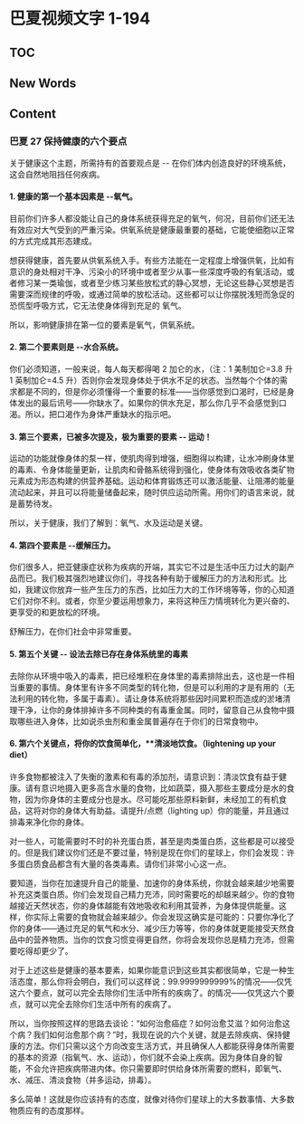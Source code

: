 # 巴夏视频文字 1-194




## TOC





## New Words





## Content


### 巴夏 27 保持健康的六个要点
关于健康这个主题，所需持有的首要观点是 -- 在你们体内创造良好的环境系统，这会自然地阻挡任何疾病。

#### 1. 健康的第一个基本因素是 --氧气。
目前你们许多人都没能让自己的身体系统获得充足的氧气，何况，目前你们还无法有效应对大气受到的严重污染。供氧系统是健康最重要的基础，它能使细胞以正常的方式完成其形态建成。

想获得健康，首先要从供氧系统入手。有些方法能在一定程度上增强供氧，比如有意识的身处相对干净、污染小的环境中或者至少从事一些深度呼吸的有氧活动，或者修习某一类瑜伽，或者至少练习某些放松式的静心冥想，无论这些静心冥想是否需要深而规律的呼吸，或通过简单的放松活动。这些都可以让你摆脱浅短而急促的恐慌型呼吸方式，它无法使身体得到充足的
氧气。

所以，影响健康排在第一位的要素是氧气，供氧系统。

#### 2. 第二个要素则是 --水合系统。
你们必须知道，一般来说，每人每天都得喝 2 加仑的水，（注：1 美制加仑=3.8 升 1 英制加仑=4.5 升）否则你会发现身体处于供水不足的状态。当然每个个体的需求都是不同的，但是你必须懂得一个重要的标准——当你感觉到口渴时，已经是身体发出的最后讯号——你缺水了。如果你的供水充足，那么你几乎不会感觉到口渴。所以，把口渴作为身体严重缺水的指示吧。

#### 3. 第三个要素，已被多次提及，极为重要的要素 -- 运动！
运动的功能就像身体的泵一样，使肌肉得到增强，细胞得以构建，让水冲刷身体里的毒素、令身体能量更新，让肌肉和骨骼系统得到强化，使身体有效吸收各类矿物元素成为形态构建的供营养基础。运动和体育锻炼还可以激活能量、让阻滞的能量流动起来，并且可以将能量储备起来，随时供应运动所需。用你们的语言来说，就是蓄势待发。

所以，关于健康，我们了解到：氧气、水及运动是关键。

#### 4. 第四个要素是 --缓解压力。
你们很多人，把亚健康症状称为疾病的开端，其实它不过是生活中压力过大的副产品而已。我们极其强烈地建议你们，寻找各种有助于缓解压力的方法和形式。比如，我建议你放弃一些产生压力的东西，比如压力大的工作环境等等，你的心知道它们对你不利。或者，你至少要运用想象力，来将这种压力情境转化为更兴奋的、更享受的和更放松的环境。

舒解压力，在你们社会中非常重要。

#### 5. 第五个关键 -- 设法去除已存在身体系统里的毒素
去除你从环境中吸入的毒素，把已经堆积在身体里的毒素排除出去，这也是一件相当重要的事情。身体里有许多不同类型的转化物，但是可以利用的才是有用的（无法利用的转化物，多属于毒素）。请让身体系统将那些因时间累积而造成的淤堵清理干净，让你的身体排掉许多不同种类的有毒重金属。同时，留意自己从食物中摄取哪些进入身体，比如说杀虫剂和重金属普遍存在于你们的日常食物中。

#### 6. 第六个关键点，将你的饮食简单化，**清淡地饮食。（lightening up your diet）
许多食物都被注入了失衡的激素和有毒的添加剂，请意识到：清淡饮食有益于健康。请有意识地摄入更多高含水量的食物，比如蔬菜，摄入那些主要成分是水的食物，因为你身体的主要成分也是水。尽可能吃那些原料新鲜，未经加工的有机食品，这将对你的身体大有助益。请提升/点燃（lighting up）你的能量，并且通过排毒来净化你的身体。

对一些人，可能需要时不时的补充蛋白质，甚至是肉类蛋白质，这些都是可以接受的。但是我们建议你们还是不要过量，特别是现在你们的星球上，你们会发现：许多蛋白质食品都含有大量的各类毒素。请你们非常小心这一点。

要知道，当你在加速提升自己的能量、加速你的身体系统，你就会越来越少地需要补充这类蛋白质。你们会发现自己精力充沛，同时需要吃的却越来越少。你的食物越接近天然状态，你的身体越能有效地吸收和利用其营养，为身体提供能量。这样，你实际上需要的食物就会越来越少。你会发现这确实是可能的：只要你净化了你的身体——通过充足的氧气和水分、减少压力等等，你的身体就更能接受天然食品中的营养物质。当你的饮食习惯变得更自然，你将会发现你总是精力充沛，但需要吃得却更少了。


对于上述这些是健康的基本要素，如果你能意识到这些其实都很简单，它是一种生活态度，那么你将会明白，我们可以这样说：99.9999999999%的情况——仅凭这六个要点，就可以完全去除你们生活中所有的疾病了。的情况——仅凭这六个要点，就可以完全去除你们生活中所有的疾病了。

所以，当你按照这样的思路去谈论：“如何治愈癌症？如何治愈艾滋？如何治愈这个病？我们如何治愈那个病？”时，我现在说的六个关键，就是去除疾病、保持健康的方法。你们只需以这个方向改变生活方式，并且确保人人都能获得身体所需要的基本的资源（指氧气、水、运动），你们就不会染上疾病。因为身体自身的智能，不会允许把疾病带进内体。你只需要即时供给身体所需要的燃料，即氧气、水、减压、清淡食物（并多运动，排毒）。

多么简单！这就是你应该持有的态度，就像对待你们星球上的大多数事情、大多数物质应有的态度那样。